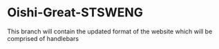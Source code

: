 # Oishi-Great-STSWENG
This branch will contain the updated format of the website which will be comprised of handlebars
